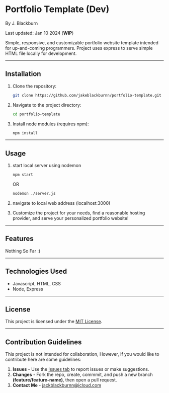 # Portfolio Template (Dev)

By J. Blackburn 

Last updated: Jan 10 2024 (**WIP**)

Simple, responsive, and customizable portfolio website template intended for up-and-coming programmers. Project uses express to serve simple HTML file locally for development.

---

## Installation

1. Clone the repository:
   ```bash
   git clone https://github.com/jakeblackburnn/portfolio-template.git
   ```
2. Navigate to the project directory:
   ```bash
   cd portfolio-template
   ```
3. Install node modules (requires npm):
    ```bash
    npm install
    ```

---

## Usage

1. start local server using nodemon
    ```bash
    npm start
    ```
    OR
    ```bash
    nodemon ./server.js
    ```
2. navigate to local web address (localhost:3000)

3. Customize the project for your needs, find a reasonable hosting provider, and serve your personalized portfolio website!

---

## Features

Nothing So Far :(

---

## Technologies Used

* Javascript, HTML, CSS
* Node, Express

---

## License

This project is licensed under the [MIT License](LICENSE).

---

## Contribution Guidelines

This project is not intended for collaboration, However, If you would like to contribute here are some guidelines:

1. **Issues** - Use the [Issues tab](https://github.com/jakeblackburnn/portfolio-template/issues) to report issues or make suggestions.
2. **Changes** - Fork the repo, create, commmit, and push a new branch **(feature/feature-name)**, then open a pull request. 
3. **Contact Me** - jackblackburnn@icloud.com




